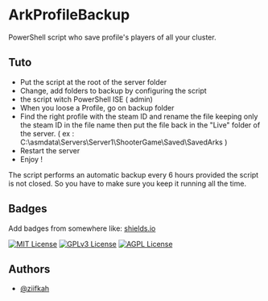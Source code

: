# ArkProfileBackup
PowerShell script who save profile's players of all your cluster.

## Tuto

- Put the script at the root of the server folder
- Change, add folders to backup by configuring the script
-  the script witch PowerShell ISE ( admin)
- When you loose a Profile, go on backup folder
- Find the right profile with the steam ID and rename the file keeping only the steam ID in the file name then put the file back in the "Live" folder of the server.
   ( ex : C:\asmdata\Servers\Server1\ShooterGame\Saved\SavedArks )
- Restart the server
- Enjoy !



The script performs an automatic backup every 6 hours provided the script is not closed. So you have to make sure you keep it running all the time.

## Badges

Add badges from somewhere like: [shields.io](https://shields.io/)

[![MIT License](https://img.shields.io/badge/License-MIT-green.svg)](https://choosealicense.com/licenses/mit/)
[![GPLv3 License](https://img.shields.io/badge/License-GPL%20v3-yellow.svg)](https://opensource.org/licenses/)
[![AGPL License](https://img.shields.io/badge/license-AGPL-blue.svg)](http://www.gnu.org/licenses/agpl-3.0)



## Authors

- [@ziifkah](https://www.github.com/octokatherine)
